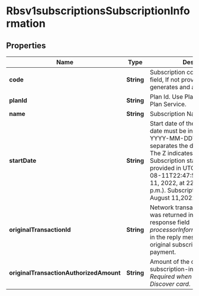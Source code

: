 
# Rbsv1subscriptionsSubscriptionInformation

## Properties
Name | Type | Description | Notes
------------ | ------------- | ------------- | -------------
**code** | **String** | Subscription code is an optional field, If not provided system generates and assign one  |  [optional]
**planId** | **String** | Plan Id. Use Plan Id from Create Plan Service.  |  [optional]
**name** | **String** | Subscription Name  | 
**startDate** | **String** | Start date of the Subscription  Start date must be in UTC. Format: YYYY-MM-DDThh:mm:ssZ The T separates the date and the time. The Z indicates UTC.  Note: Subscription starts on the day provided in UTC.  **Example** 2022-08-11T22:47:57Z equals August 11, 2022, at 22:47:57 (10:47:57 p.m.). Subscription will start on August 11,2022.  | 
**originalTransactionId** | **String** | Network transaction identifier that was returned in the payment response field _processorInformation.transactionId_ in the reply message for the original subscription-initializing payment.  |  [optional]
**originalTransactionAuthorizedAmount** | **String** | Amount of the original subscription-initializing payment.  *Required when using a Diners or Discover card*.  |  [optional]



